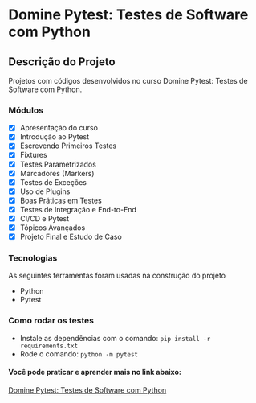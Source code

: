 <h1 >Domine Pytest: Testes de Software com Python</h1>



## Descrição do Projeto
Projetos com códigos desenvolvidos no curso Domine Pytest: Testes de Software com Python.


### Módulos
- [x] Apresentação do curso
- [x] Introdução ao Pytest
- [x] Escrevendo Primeiros Testes
- [x] Fixtures
- [x] Testes Parametrizados
- [x] Marcadores (Markers)
- [x] Testes de Exceções
- [x] Uso de Plugins
- [x] Boas Práticas em Testes
- [x] Testes de Integração e End-to-End
- [x] CI/CD e Pytest
- [x] Tópicos Avançados
- [x] Projeto Final e Estudo de Caso

### Tecnologias
As seguintes ferramentas foram usadas na construção do projeto

- Python
- Pytest

### Como rodar os testes
- Instale as dependências com o comando:
        ```pip install -r requirements.txt```
- Rode o comando:
      ```python -m pytest```

#### Você pode praticar e aprender mais no link abaixo:
[Domine Pytest: Testes de Software com Python ](https://www.udemy.com/course/domine-pytest/)
